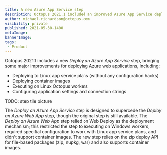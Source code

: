 ```yaml
---
title: A new Azure App Service step 
description: Octopus 2021.1 included an improved Azure App Service deployment step 
author: michael.richardson@octopus.com
visibility: private
published: 2021-05-30-1400
metaImage: 
bannerImage: 
tags:
 - Product 
---
```


Octopus 2021.1 includes a new _Deploy an Azure App Service_ step, bringing some major improvements for deploying Azure web applications, including:

- Deploying to Linux app service plans (without any configuration hacks) 
- Deploying container images 
- Executing on Linux Octopus workers
- Configuring application settings and connection strings

TODO: step tile picture

The _Deploy an Azure App Service_ step is designed to supercede the _Deploy an Azure Web App_ step, though the original step is still available. The _Deploy an Azure Web App_ step relied on Web Deploy as the deployment mechanism; this restricted the step to executing on Windows workers, required specifial configuration to work with Linux app service plans, and didn't support container images.  The new step relies on the zip deploy API for file-based packages (zip, nupkg, war) and also supports container images. 

